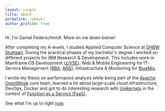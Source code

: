 ```yaml
---
layout: single
title: About
permalink: /about/
author_profile: true
---
```



Hi. I'm Daniel Federschmidt. More on me down below!

After completing my A-levels, I studied Applied Computer Science at <a target="_blank" href="http://www.dhbw-stuttgart.de/zielgruppen/international-visitors/overview/">DHBW Stuttgart</a>. 
During the practical phases of my bachelor's degree I worked on different projects for IBM Research & Development. 
This includes work in Mainframe OS Development (<a target="_blank" href="https://www-03.ibm.com/systems/z/os/zvse/">z/VSE</a>), 
Web & Mobile Engineering for IT-Service Management (<a target="_blank" href="https://www-03.ibm.com/software/products/de/ibm-runbook-automation">RBA</a>, <a target="_blank" href="https://www-03.ibm.com/software/products/de/ibm-alert-notification">ANS</a>), Infrastructure & Monitoring for <a target="_blank" href="https://www.ibm.com/cloud-computing/bluemix/openwhisk">BlueMix</a>.

I wrote my thesis on performance analysis while being part of the <a target="_blank" href="http://openwhisk.org/">Apache OpenWhisk</a> core team, learned a lot about large-scale cloud infrastructure, DevOps, Docker and got to do interesting research with <a target="_blank" href="http://unikernel.org/">Unikernels</a> in the context of <a target="_blank" href="https://martinfowler.com/articles/serverless.html">Function as a Service (FaaS)</a>.

See what I'm up to right [now](/now).
